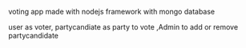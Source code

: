 voting app made with nodejs framework with mongo database

user as voter, partycandiate as party to vote
,Admin to add or remove partycandidate

